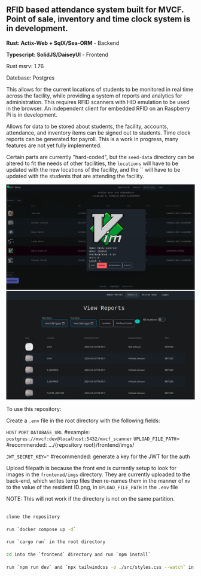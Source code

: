 ## RFID based attendance system built for MVCF. Point of sale, inventory and time clock system is in development.

__Rust: Actix-Web + SqlX/Sea-ORM__ - Backend

__Typescript: SolidJS/DaiseyUI__ - Frontend

Rust msrv: 1.76

Datebase: Postgres

This allows for the current locations of students to be monitored in real time across the facility, while providing a system of reports and analytics for administration. This requires RFID scanners with HID emulation to be used in the browser. An independent client for embedded RFID on an Raspberry Pi is in development.

Allows for data to be stored about students, the facility, accounts, attendance, and inventory items can be signed out to students. Time clock reports can be generated for payroll. This is a work in progress, many features are not yet fully implemented.

Certain parts are currently "hard-coded", but the `seed-data` directory can be altered to fit the needs of other facilities, the `locations` will have to be updated with the new locations of the facility, and the `` will have to be updated with the students that are attending the facility.

<img src="./examples/attendance.png" width=550px >

<img src="./examples/reports.png" width=550px >

To use this repository:

Create a `.env` file in the root directory with the following fields:

`HOST`
`PORT`
`DATABASE_URL` #example: `postgres://mvcf:dev@localhost:5432/mvcf_scanner`
`UPLOAD_FILE_PATH`= #recommended: .../{repository root}/frontend/imgs/

`JWT_SECRET_KEY="` #recommended: generate a key for the JWT for the auth

Upload filepath is because the front end is currently setup to look for images in the `frontened/imgs` directory. They are currently uploaded to the back-end,
which writes temp files then re-names them in the manner of `mv` to the value of the resident ID.png, in `UPLOAD_FILE_PATH` in the `.env` file

NOTE: This will not work if the directory is not on the same partition.

```bash

clone the repository 

run `docker compose up -d`

run `cargo run` in the root directory

cd into the `frontend` directory and run `npm install`

run `npm run dev` and `npx tailwindcss -o ./src/styles.css --watch` in separate terminals

```


